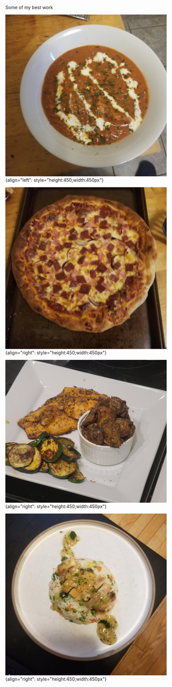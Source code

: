 Some of my best work

![Butter chicken](./media/Butterchicken.jpg "Butter chicken"){align="left": style="height:450;width:450px"} 


![Pizza](./media/pizza.jpg "Pizza"){align="right": style="height:450;width:450px"}


![Maple salmon with potatoes and zuchinis](./media/Maplesalmonwithzuchinisandpotatos.jpg "Maple salmon with potatoes and zuchinis"){align="right": style="height:450;width:450px"}


![Fancy yet cheap chicken thing](./media/fancychickenthing.jpg "Fancy yet cheap chicken thing"){align="right": style="height:450;width:450px"}
